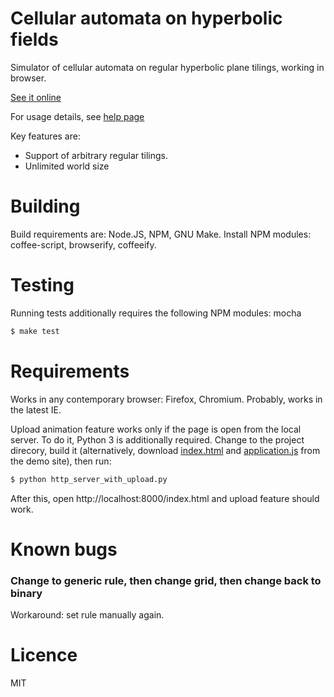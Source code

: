 Cellular automata on hyperbolic fields
======================================

Simulator of cellular automata on regular hyperbolic plane tilings, working in browser.

[See it online](http://dmishin.github.io/hyperbolic-ca-simulator/index.html)

For usage details, see [help page](http://dmishin.github.io/hyperbolic-ca-simulator/help.html)


Key features are:

* Support of arbitrary regular tilings.
* Unlimited world size

Building
========
Build requirements are: Node.JS, NPM, GNU Make.
Install NPM modules: coffee-script, browserify, coffeeify.

Testing
=======

Running tests additionally requires the following NPM modules: mocha

```bash
$ make test
```

Requirements
============
Works in any contemporary browser: Firefox, Chromium. Probably, works in the latest IE.

Upload animation feature works only if the page is open from the local server. To do it, Python 3 is additionally required. Change to the project direcory, build it (alternatively, download [index.html](http://dmishin.github.io/hyperbolic-ca-simulator/index.html) and [application.js](http://dmishin.github.io/hyperbolic-ca-simulator/application.js) from the demo site), then run:

```bash
$ python http_server_with_upload.py
```

After this, open http://localhost:8000/index.html and upload feature should work.

Known bugs
==========

### Change to generic rule, then change grid, then change back to binary
Workaround: set rule manually again.

Licence
=======

MIT
